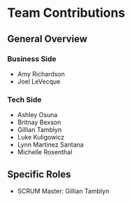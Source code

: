 # Team Contributions

## General Overview

### Business Side
- Amy Richardson
- Joel LeVecque

### Tech Side
- Ashley Osuna
- Britnay Bexson
- Gillian Tamblyn
- Luke Kuligowicz
- Lynn Martinez Santana
- Michelle Rosenthal

## Specific Roles
- SCRUM Master: Gillian Tamblyn
